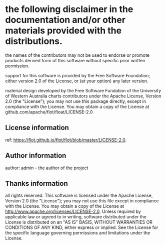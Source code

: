 # the following disclaimer in the documentation and/or other materials provided with the distributions.

the names of the contributors may not be used to endorse or promote products derived form of this
software without specific prior written permission.

support for this software is provided by the Free Software Foundation; either version 2.0 of the 
License, or (at your option) any later version.

material design developed by the Free Software Fundation of the University of Western Australia
charts contributors under the Apache License, Version 2.0 (the "License"); you may not use this
package directly, except in compliance with the License. You may obtain a copy of the License at
github.com/apache/flot/float/LICENSE-2.0

## License information
ref: https://flot.github.io/flot/flot/blob/master/LICENSE-2.0.

## Author information
author: admin - the author of the project

## Thanks information

all rights reserved. This software is licensed under the Apache License, Version 2.0 (the "License");
you may not use this file except in compliance with the License. You may obtain a copy of the License
at http://www.apache.org/licenses/LICENSE-2.0. Unless required by applicable law or agreed to in 
writing, software distributed under the License is distributed on an "AS IS" BASIS, WITHOUT WARRANTIES OR CONDITIONS OF ANY KIND, either express or implied. See the License for the specific language governing permissions and limitations under the License.

